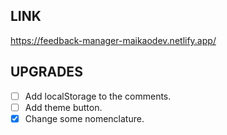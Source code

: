 ## LINK

https://feedback-manager-maikaodev.netlify.app/

## UPGRADES

- [ ] Add localStorage to the comments.
- [ ] Add theme button.
- [x] Change some nomenclature.
